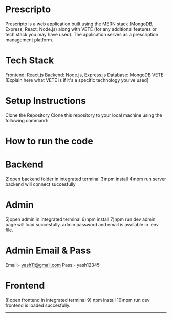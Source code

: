 # Prescripto
Prescripto is a web application built using the MERN stack (MongoDB, Express, React, Node.js) along with VETE (for any additional features or tech stack you may have used). The application serves as a prescription management platform.

# Tech Stack
Frontend: React.js
Backend: Node.js, Express.js
Database: MongoDB
VETE: [Explain here what VETE is if it's a specific technology you’ve used]

# Setup Instructions
 Clone the Repository
Clone this repository to your local machine using the following command:

# How to run the code
# Backend
2)open backend folder in integrated terminal
3)npm install
4)npm run server
backend will connect succesfully 

# Admin
5)open admin in integrated terminal
6)npm install
7)npm run dev
admin page will load succesfully.
admin password and email is available in .env file.

# Admin Email & Pass
Email:- yash11@gmail.com
Pass:- yash12345

# Frontend
8)open frontend in integrated terminal
9) npm install
10)npm run dev frontend is loaded succesfully.

-------------------------------------------------------------------------------------------
